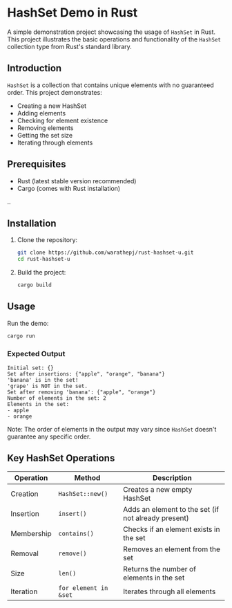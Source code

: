 # HashSet Demo in Rust

A simple demonstration project showcasing the usage of `HashSet` in Rust. This project illustrates the basic operations and functionality of the `HashSet` collection type from Rust's standard library.

## Introduction

`HashSet` is a collection that contains unique elements with no guaranteed order. This project demonstrates:

- Creating a new HashSet
- Adding elements
- Checking for element existence
- Removing elements
- Getting the set size
- Iterating through elements

## Prerequisites

- Rust (latest stable version recommended)
- Cargo (comes with Rust installation)

..

## Installation

1. Clone the repository:

   ```bash
   git clone https://github.com/warathepj/rust-hashset-u.git
   cd rust-hashset-u
   ```

2. Build the project:
   ```bash
   cargo build
   ```

## Usage

Run the demo:

```bash
cargo run
```

### Expected Output

```
Initial set: {}
Set after insertions: {"apple", "orange", "banana"}
'banana' is in the set!
'grape' is NOT in the set.
Set after removing 'banana': {"apple", "orange"}
Number of elements in the set: 2
Elements in the set:
- apple
- orange
```

Note: The order of elements in the output may vary since `HashSet` doesn't guarantee any specific order.

## Key HashSet Operations

| Operation  | Method                | Description                                         |
| ---------- | --------------------- | --------------------------------------------------- |
| Creation   | `HashSet::new()`      | Creates a new empty HashSet                         |
| Insertion  | `insert()`            | Adds an element to the set (if not already present) |
| Membership | `contains()`          | Checks if an element exists in the set              |
| Removal    | `remove()`            | Removes an element from the set                     |
| Size       | `len()`               | Returns the number of elements in the set           |
| Iteration  | `for element in &set` | Iterates through all elements                       |

